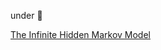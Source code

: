 under :construction:

[The Infinite Hidden Markov Model](http://mlg.eng.cam.ac.uk/zoubin/papers/ihmm.pdf)